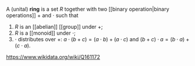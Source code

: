 A (unital) **ring** is a set $R$ together with two [[binary operation|binary operations]] $+$ and $\cdot$ such that
1. $R$ is an [[abelian]] [[group]] under $+$;
2. $R$ is a [[monoid]] under $\cdot$;
3. $\cdot$ distributes over $+$: $a\cdot (b+c)=(a\cdot b) + (a\cdot c)$ and $(b+c)\cdot a = (b\cdot a) + (c\cdot a)$.

https://www.wikidata.org/wiki/Q161172